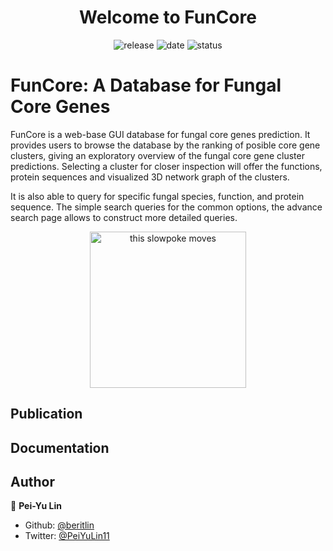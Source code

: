 <h1 align="center"> Welcome to FunCore </h1>

<p align="center">
  <a>
    <img alt="release" src="https://img.shields.io/github/release-date/beritlin/FunCore" target="_blank" />
  </a>
  <a>
    <img alt="date" src="https://img.shields.io/github/last-commit/beritlin/FunCore" target="_blank" />
  </a>
  <a>
    <img alt="status" src="https://img.shields.io/badge/status-on_going-lightgrey.svg" target="_blank" />
  </a>
</p>


# FunCore:  A Database for Fungal Core Genes

FunCore is a web-base GUI database for fungal core genes prediction. It provides users to browse the database by the ranking of posible core gene clusters, giving an exploratory overview of the fungal core gene cluster predictions. Selecting a cluster for closer inspection will offer the functions, protein sequences and visualized 3D network graph of the clusters.

It is also able to query for specific fungal species, function, and protein sequence. The simple search queries for the common options, the advance search page allows to construct more detailed queries.

<p align="center"> 
<img src="https://github.com/beritlin/FunCore/LOGO.gif" alt="this slowpoke moves"  width=250/>
</p>

## Publication



## Documentation



## Author

🥀  **Pei-Yu Lin**

- Github: [@beritlin](https://github.com/beritlin)
- Twitter: [@PeiYuLin11](https://twitter.com/PeiYuLin11) 